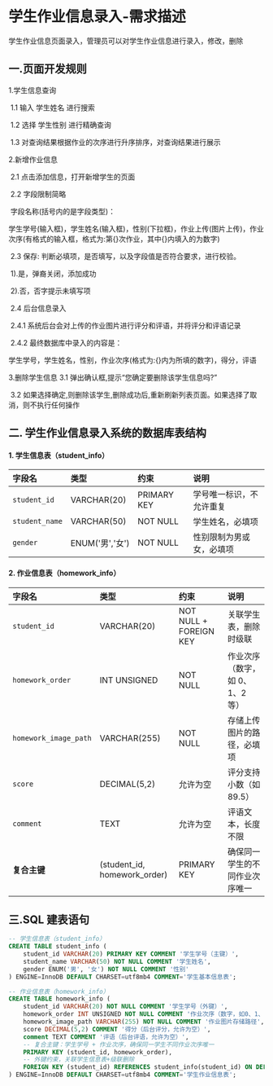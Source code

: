 # 学生作业信息录入-需求描述

学生作业信息页面录入，管理员可以对学生作业信息进行录入，修改，删除

## 一.页面开发规则

1.学生信息查询

​ 1.1 输入 学生姓名 进行搜索

​ 1.2 选择 学生性别 进行精确查询

​ 1.3 对查询结果根据作业的次序进行升序排序，对查询结果进行展示

2.新增作业信息

​ 2.1 点击添加信息，打开新增学生的页面

​ 2.2 字段限制简略

​ 字段名称(括号内的是字段类型)：

​ 学生学号(输入框)，学生姓名(输入框)，性别(下拉框)，作业上传(图片上传)，作业次序(有格式的输入框，格式为:第{}次作业，其中{}内填入的为数字)

​ 2.3 保存: 判断必填项，是否填写，以及字段值是否符合要求，进行校验。

​ 1).是，弹裔关闭，添加成功

​ 2).否，否字提示未填写项

​ 2.4 后台信息录入

​ 2.4.1 系统后台会对上传的作业图片进行评分和评语，并将评分和评语记录

​ 2.4.2 最终数据库中录入的内容是：

​ 学生学号，学生姓名，性别，作业次序(格式为:{}内为所填的数字)，得分，评语

3.删除学生信息
3.1 弹出确认框,提示“您确定要删除该学生信息吗?”

​ 3.2 如果选择确定,则删除该学生,删除成功后,重新刷新列表页面。如果选择了取消，则不执行任何操作

## 二. 学生作业信息录入系统的数据库表结构

#### **1. 学生信息表（student_info）**

| 字段名         | 类型            | 约束        | 说明                     |
| :------------- | :-------------- | :---------- | :----------------------- |
| `student_id`   | VARCHAR(20)     | PRIMARY KEY | 学号唯一标识，不允许重复 |
| `student_name` | VARCHAR(50)     | NOT NULL    | 学生姓名，必填项         |
| `gender`       | ENUM('男','女') | NOT NULL    | 性别限制为男或女，必填项 |

#### **2. 作业信息表（homework_info）**

| 字段名                | 类型                         | 约束                   | 说明                            |
| :-------------------- | :--------------------------- | :--------------------- | :------------------------------ |
| `student_id`          | VARCHAR(20)                  | NOT NULL + FOREIGN KEY | 关联学生表，删除时级联          |
| `homework_order`      | INT UNSIGNED                 | NOT NULL               | 作业次序（数字，如 0、1、2 等） |
| `homework_image_path` | VARCHAR(255)                 | NOT NULL               | 存储上传图片的路径，必填项      |
| `score`               | DECIMAL(5,2)                 | 允许为空               | 评分支持小数（如 89.5）         |
| `comment`             | TEXT                         | 允许为空               | 评语文本，长度不限              |
| **复合主键**          | (student_id, homework_order) | PRIMARY KEY            | 确保同一学生的不同作业次序唯一  |

## 三.**SQL 建表语句**

```sql
-- 学生信息表（student_info）
CREATE TABLE student_info (
    student_id VARCHAR(20) PRIMARY KEY COMMENT '学生学号（主键）',
    student_name VARCHAR(50) NOT NULL COMMENT '学生姓名',
    gender ENUM('男', '女') NOT NULL COMMENT '性别'
) ENGINE=InnoDB DEFAULT CHARSET=utf8mb4 COMMENT='学生基本信息表';

-- 作业信息表（homework_info）
CREATE TABLE homework_info (
    student_id VARCHAR(20) NOT NULL COMMENT '学生学号（外键）',
    homework_order INT UNSIGNED NOT NULL COMMENT '作业次序（数字，如0、1、2等）',
    homework_image_path VARCHAR(255) NOT NULL COMMENT '作业图片存储路径',
    score DECIMAL(5,2) COMMENT '得分（后台评分，允许为空）',
    comment TEXT COMMENT '评语（后台评语，允许为空）',
    -- 复合主键：学生学号 + 作业次序，确保同一学生不同作业次序唯一
    PRIMARY KEY (student_id, homework_order),
    -- 外键约束，关联学生信息表+级联删除
    FOREIGN KEY (student_id) REFERENCES student_info(student_id) ON DELETE CASCADE
) ENGINE=InnoDB DEFAULT CHARSET=utf8mb4 COMMENT='学生作业信息表';
```
